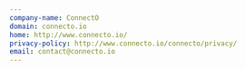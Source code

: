 ```yaml
---
company-name: ConnectO
domain: connecto.io
home: http://www.connecto.io/
privacy-policy: http://www.connecto.io/connecto/privacy/
email: contact@connecto.io
---
```




